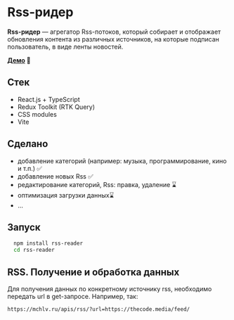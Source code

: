 # Rss-ридер

**Rss-ридер** — агрегатор Rss-потоков, который собирает и отображает обновления контента из различных источников, на которые подписан пользователь, в виде ленты новостей.

**[Демо](https://mchlv.ru/projects/rss-reader/) 🔗**

## Стек

-   React.js + TypeScript
-   Redux Toolkit (RTK Query)
-   CSS modules
-   Vite

## Сделано

-   добавление категорий (например: музыка, программирование, кино и т.п.) ✅
-   добавление новых Rss ✅
-   редактирование категорий, Rss: правка, удаление ⌛
-   оптимизация загрузки данных⌛
-   ...

## Запуск

```bash
  npm install rss-reader
  cd rss-reader
```

## RSS. Получение и обработка данных

Для получения данных по конкретному источнику rss, необходимо передать url в get-запросе. Например, так:

```
https://mchlv.ru/apis/rss/?url=https://thecode.media/feed/
```
